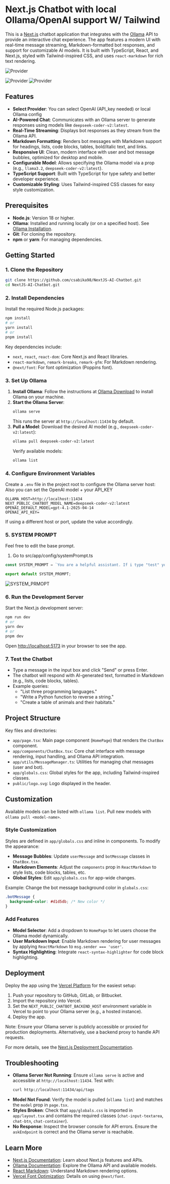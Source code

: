 # Next.js Chatbot with local Ollama/OpenAI support W/ Tailwind

This is a [Next.js](https://nextjs.org) chatbot application that integrates with the [Ollama](https://ollama.com/) API to provide an interactive chat experience. The app features a modern UI with real-time message streaming, Markdown-formatted bot responses, and support for customizable AI models. It is built with TypeScript, React, and Next.js, styled with Tailwind-inspired CSS, and uses `react-markdown` for rich text rendering.

![Provider](screenshots/7.png)

![Provider](screenshots/8.png)
![Provider](screenshots/9.png)

## Features

- **Select Provider**: You can select OpenAI (API_key needed) or local Ollama config
- **AI-Powered Chat**: Communicates with an Ollama server to generate responses using models like `deepseek-coder-v2:latest`.
- **Real-Time Streaming**: Displays bot responses as they stream from the Ollama API.
- **Markdown Formatting**: Renders bot messages with Markdown support for headings, lists, code blocks, tables, bold/italic text, and links.
- **Responsive UI**: Clean, modern interface with user and bot message bubbles, optimized for desktop and mobile.
- **Configurable Model**: Allows specifying the Ollama model via a prop (e.g., `llama3.2`, `deepseek-coder-v2:latest`).
- **TypeScript Support**: Built with TypeScript for type safety and better developer experience.
- **Customizable Styling**: Uses Tailwind-inspired CSS classes for easy style customization.

## Prerequisites

- **Node.js**: Version 18 or higher.
- **Ollama**: Installed and running locally (or on a specified host). See [Ollama Installation](https://ollama.com/download).
- **Git**: For cloning the repository.
- **npm** or **yarn**: For managing dependencies.

## Getting Started

### 1. Clone the Repository

```bash
git clone https://github.com/csabika98/NextJS-AI-Chatbot.git
cd NextJS-AI-Chatbot.git
```

### 2. Install Dependencies

Install the required Node.js packages:

```bash
npm install
# or
yarn install
# or
pnpm install
```



Key dependencies include:
- `next`, `react`, `react-dom`: Core Next.js and React libraries.
- `react-markdown`, `remark-breaks`, `remark-gfm`: For Markdown rendering.
- `@next/font`: For font optimization (Poppins font).

### 3. Set Up Ollama

1. **Install Ollama**: Follow the instructions at [Ollama Download](https://ollama.com/download) to install Ollama on your machine.
2. **Start the Ollama Server**:
   ```bash
   ollama serve
   ```
   This runs the server at `http://localhost:11434` by default.
3. **Pull a Model**: Download the desired AI model (e.g., `deepseek-coder-v2:latest`):
   ```bash
   ollama pull deepseek-coder-v2:latest
   ```
   Verify available models:
   ```bash
   ollama list
   ```

### 4. Configure Environment Variables

Create a `.env` file in the project root to configure the Ollama server host:
Also you can set the OpenAI model + your API_KEY

```env
OLLAMA_HOST=http://localhost:11434
NEXT_PUBLIC_CHATBOT_MODEL_NAME=deepseek-coder-v2:latest
OPENAI_DEFAULT_MODEL=gpt-4.1-2025-04-14
OPENAI_API_KEY=
```

If using a different host or port, update the value accordingly.

### 5. SYSTEM PROMPT

Feel free to edit the base prompt.

1. Go to src/app/config/systemPrompt.ts

```ts
const SYSTEM_PROMPT = `You are a helpful assistant. If i type "test" you should answer "test" only, Format all responses in Markdown, using appropriate syntax for headings, lists, code blocks, tables, and other elements where applicable. Use single backticks (\`) for inline code (e.g., \`StringBuilder\`) and triple backticks (\`\`\`) with language identifiers for code blocks (e.g., \`\`\`java\ncode\n\`\`\`).`;

export default SYSTEM_PROMPT;
```
![SYSTEM_PRMOPT](screenshots/4.png)


### 6. Run the Development Server

Start the Next.js development server:

```bash
npm run dev
# or
yarn dev
# or
pnpm dev
```

Open [http://localhost:5173](http://localhost:5173) in your browser to see the app.

### 7. Test the Chatbot

- Type a message in the input box and click "Send" or press Enter.
- The chatbot will respond with AI-generated text, formatted in Markdown (e.g., lists, code blocks, tables).
- Example queries:
  - "List three programming languages."
  - "Write a Python function to reverse a string."
  - "Create a table of animals and their habitats."

## Project Structure

Key files and directories:

- `app/page.tsx`: Main page component (`HomePage`) that renders the `ChatBox` component.
- `app/components/ChatBox.tsx`: Core chat interface with message rendering, input handling, and Ollama API integration.
- `app/utils/MessageManager.ts`: Utilities for managing chat messages (user and bot).
- `app/globals.css`: Global styles for the app, including Tailwind-inspired classes.
- `public/logo.svg`: Logo displayed in the header.

## Customization

Available models can be listed with `ollama list`. Pull new models with `ollama pull <model-name>`.

### Style Customization

Styles are defined in `app/globals.css` and inline in components. To modify the appearance:

- **Message Bubbles**: Update `userMessage` and `botMessage` classes in `ChatBox.tsx`.
- **Markdown Elements**: Adjust the `components` prop in `ReactMarkdown` to style lists, code blocks, tables, etc.
- **Global Styles**: Edit `app/globals.css` for app-wide changes.

Example: Change the bot message background color in `globals.css`:

```css
.botMessage {
  background-color: #d1d5db; /* New color */
}
```

### Add Features

- **Model Selector**: Add a dropdown to `HomePage` to let users choose the Ollama model dynamically.
- **User Markdown Input**: Enable Markdown rendering for user messages by applying `ReactMarkdown` to `msg.sender === 'user'`.
- **Syntax Highlighting**: Integrate `react-syntax-highlighter` for code block highlighting.

## Deployment

Deploy the app using the [Vercel Platform](https://vercel.com/new) for the easiest setup:

1. Push your repository to GitHub, GitLab, or Bitbucket.
2. Import the repository into Vercel.
3. Set the `NEXT_PUBLIC_CHATBOT_BACKEND_HOST` environment variable in Vercel to point to your Ollama server (e.g., a hosted instance).
4. Deploy the app.

Note: Ensure your Ollama server is publicly accessible or proxied for production deployments. Alternatively, use a backend proxy to handle API requests.

For more details, see the [Next.js Deployment Documentation](https://nextjs.org/docs/app/building-your-application/deploying).

## Troubleshooting

- **Ollama Server Not Running**: Ensure `ollama serve` is active and accessible at `http://localhost:11434`. Test with:
  ```bash
  curl http://localhost:11434/api/tags
  ```
- **Model Not Found**: Verify the model is pulled (`ollama list`) and matches the `model` prop in `page.tsx`.
- **Styles Broken**: Check that `app/globals.css` is imported in `app/layout.tsx` and contains the required classes (`chat-input-textarea`, `chat-btn`, `chat-container`).
- **No Response**: Inspect the browser console for API errors. Ensure the `askEndpoint` is correct and the Ollama server is reachable.

## Learn More

- [Next.js Documentation](https://nextjs.org/docs): Learn about Next.js features and APIs.
- [Ollama Documentation](https://github.com/ollama/ollama): Explore the Ollama API and available models.
- [React Markdown](https://github.com/remarkjs/react-markdown): Understand Markdown rendering options.
- [Vercel Font Optimization](https://nextjs.org/docs/app/building-your-application/optimizing/fonts): Details on using `@next/font`.
